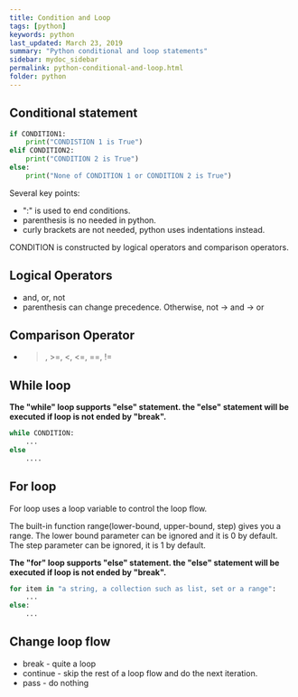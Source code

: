 ```yaml
---
title: Condition and Loop
tags: [python]
keywords: python
last_updated: March 23, 2019
summary: "Python conditional and loop statements"
sidebar: mydoc_sidebar
permalink: python-conditional-and-loop.html
folder: python
---
```


## Conditional statement
```python
if CONDITION1:
    print("CONDISTION 1 is True")
elif CONDITION2:
    print("CONDITION 2 is True")
else:
    print("None of CONDITION 1 or CONDITION 2 is True")
```
Several key points:
* ":" is used to end conditions.
* parenthesis is no needed in python.
* curly brackets are not needed, python uses indentations instead.

CONDITION is constructed by logical operators and comparison operators.

## Logical Operators
* and, or, not 
* parenthesis can change precedence. Otherwise, not -> and -> or

## Comparison Operator
* >, >=, <, <=, ==, !=

## While loop
**The "while" loop supports "else" statement. the "else" statement will be executed if loop is not
ended by "break".** 
```python
while CONDITION:
    ...
else 
    ....    
```

## For loop
For loop uses a loop variable to control the loop flow. 

The built-in function range(lower-bound, upper-bound, step) gives you a range. The lower bound parameter 
can be ignored and it is 0 by default. The step parameter can be ignored, it is 1 by default.

**The "for" loop supports "else" statement. the "else" statement will be executed if loop is not
ended by "break".** 

```python
for item in "a string, a collection such as list, set or a range":
    ...
else:
    ...
```

## Change loop flow
* break - quite a loop
* continue - skip the rest of a loop flow and do the next iteration. 
* pass - do nothing